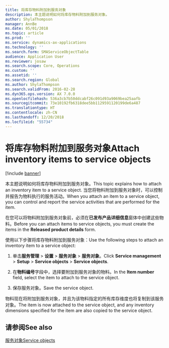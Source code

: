 ```yaml
---
title: 将库存物料附加到服务对象
description: 本主题说明如何将库存物料附加到服务对象。
author: ShylaThompson
manager: AnnBe
ms.date: 05/01/2018
ms.topic: article
ms.prod: ''
ms.service: dynamics-ax-applications
ms.technology: ''
ms.search.form: SMAServiceObjectTable
audience: Application User
ms.reviewer: josaw
ms.search.scope: Core, Operations
ms.custom: ''
ms.assetid: ''
ms.search.region: Global
ms.author: ShylaThompson
ms.search.validFrom: 2016-02-28
ms.dyn365.ops.version: AX 7.0.0
ms.openlocfilehash: 536a3cb7b50ddcabf26c091d93a9069bea25aafb
ms.sourcegitcommit: 73e10192fb6318dee5bb1129591120199de6a487
ms.translationtype: HT
ms.contentlocale: zh-CN
ms.lasthandoff: 12/20/2018
ms.locfileid: "55734"
---
```

# <a name="attach-inventory-items-to-service-objects"></a><span data-ttu-id="6d4d0-103">将库存物料附加到服务对象</span><span class="sxs-lookup"><span data-stu-id="6d4d0-103">Attach inventory items to service objects</span></span>    

[!include [banner](../includes/banner.md)]


<span data-ttu-id="6d4d0-104">本主题说明如何将库存物料附加到服务对象。</span><span class="sxs-lookup"><span data-stu-id="6d4d0-104">This topic explains how to attach an inventory item to a service object.</span></span> <span data-ttu-id="6d4d0-105">当您将物料附加到服务对象时，可以控制并报告为物料执行的服务活动。</span><span class="sxs-lookup"><span data-stu-id="6d4d0-105">When you attach an item to a service object, you can control and report the service activities that are performed for the item.</span></span>

<span data-ttu-id="6d4d0-106">在您可以将物料附加到服务对象前，必须在**已发布产品详细信息**窗体中创建这些物料。</span><span class="sxs-lookup"><span data-stu-id="6d4d0-106">Before you can attach items to service objects, you must create the items in the **Released product details** form.</span></span> 

<span data-ttu-id="6d4d0-107">使用以下步骤将库存物料附加到服务对象：</span><span class="sxs-lookup"><span data-stu-id="6d4d0-107">Use the following steps to attach an inventory item to a service object:</span></span>

1.  <span data-ttu-id="6d4d0-108">单击**服务管理** \> **设置** \> **服务对象** \> **服务对象**。</span><span class="sxs-lookup"><span data-stu-id="6d4d0-108">Click **Service management** \> **Setup** \> **Service objects** \> **Service objects**.</span></span>

2.  <span data-ttu-id="6d4d0-109">在**物料编号**字段中，选择要附加到服务对象的物料。</span><span class="sxs-lookup"><span data-stu-id="6d4d0-109">In the **Item number** field, select the item to attach to the service object.</span></span>

3.  <span data-ttu-id="6d4d0-110">保存服务对象。</span><span class="sxs-lookup"><span data-stu-id="6d4d0-110">Save the service object.</span></span>

<span data-ttu-id="6d4d0-111">物料现在将附加到服务对象，并且为该物料指定的所有库存维度也将复制到该服务对象。</span><span class="sxs-lookup"><span data-stu-id="6d4d0-111">The item is now attached to the service object, and any inventory dimensions specified for the item are also copied to the service object.</span></span>

## <a name="see-also"></a><span data-ttu-id="6d4d0-112">请参阅</span><span class="sxs-lookup"><span data-stu-id="6d4d0-112">See also</span></span>

[<span data-ttu-id="6d4d0-113">服务对象</span><span class="sxs-lookup"><span data-stu-id="6d4d0-113">Service objects</span></span>](service-objects.md)

  


